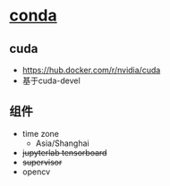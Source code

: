 # [conda](https://github.com/chaiyd/docker/tree/master/conda)

## cuda
- https://hub.docker.com/r/nvidia/cuda
- 基于cuda-devel

## 组件
- time zone
  - Asia/Shanghai
- ~~jupyterlab tensorboard~~
- ~~supervisor~~
- opencv 
